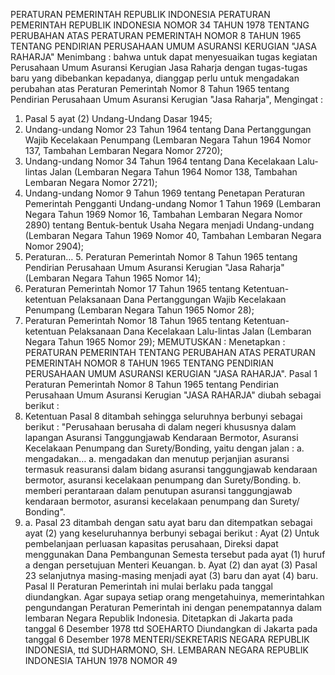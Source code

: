  PERATURAN PEMERINTAH REPUBLIK INDONESIA PERATURAN PEMERINTAH REPUBLIK INDONESIA NOMOR 34 TAHUN 1978 TENTANG PERUBAHAN ATAS PERATURAN PEMERINTAH NOMOR 8 TAHUN 1965 TENTANG PENDIRIAN PERUSAHAAN UMUM ASURANSI KERUGIAN "JASA RAHARJA"
Menimbang :
 bahwa untuk dapat menyesuaikan tugas kegiatan Perusahaan Umum Asuransi Kerugian Jasa Raharja dengan tugas-tugas baru yang dibebankan kepadanya, dianggap perlu untuk mengadakan perubahan atas Peraturan Pemerintah Nomor 8 Tahun 1965 tentang Pendirian Perusahaan Umum Asuransi Kerugian "Jasa Raharja",
Mengingat :

1. Pasal 5 ayat (2) Undang-Undang Dasar 1945;
2. Undang-undang Nomor 23 Tahun 1964 tentang Dana Pertanggungan Wajib Kecelakaan Penumpang (Lembaran Negara Tahun 1964 Nomor 137, Tambahan Lembaran Negara Nomor 2720);
3. Undang-undang Nomor 34 Tahun 1964 tentang Dana Kecelakaan Lalu-lintas Jalan (Lembaran Negara Tahun 1964 Nomor 138, Tambahan Lembaran Negara Nomor 2721);
4. Undang-undang Nomor 9 Tahun 1969 tentang Penetapan Peraturan Pemerintah Pengganti Undang-undang Nomor 1 Tahun 1969 (Lembaran Negara Tahun 1969 Nomor 16, Tambahan Lembaran Negara Nomor 2890) tentang Bentuk-bentuk Usaha Negara menjadi Undang-undang (Lembaran Negara Tahun 1969 Nomor 40, Tambahan Lembaran Negara Nomor 2904);
5. Peraturan… 5. Peraturan Pemerintah Nomor 8 Tahun 1965 tentang Pendirian Perusahaan Umum Asuransi Kerugian "Jasa Raharja" (Lembaran Negara Tahun 1965 Nomor 14);
6. Peraturan Pemerintah Nomor 17 Tahun 1965 tentang Ketentuan- ketentuan Pelaksanaan Dana Pertanggungan Wajib Kecelakaan Penumpang (Lembaran Negara Tahun 1965 Nomor 28);
7. Peraturan Pemerintah Nomor 18 Tahun 1965 tentang Ketentuan- ketentuan Pelaksanaan Dana Kecelakaan Lalu-lintas Jalan (Lembaran Negara Tahun 1965 Nomor 29);
MEMUTUSKAN :
 Menetapkan : PERATURAN PEMERINTAH TENTANG PERUBAHAN ATAS PERATURAN PEMERINTAH NOMOR 8 TAHUN 1965 TENTANG PENDIRIAN PERUSAHAAN UMUM ASURANSI KERUGIAN "JASA RAHARJA".
Pasal 1
Peraturan Pemerintah Nomor 8 Tahun 1965 tentang Pendirian Perusahaan Umum Asuransi Kerugian "JASA RAHARJA" diubah sebagai berikut :
1. Ketentuan Pasal 8 ditambah sehingga seluruhnya berbunyi sebagai berikut : "Perusahaan berusaha di dalam negeri khususnya dalam lapangan Asuransi Tanggungjawab Kendaraan Bermotor, Asuransi Kecelakaan Penumpang dan Surety/Bonding, yaitu dengan jalan :
a. mengadakan… a. mengadakan dan menutup perjanjian asuransi termasuk reasuransi dalam bidang asuransi tanggungjawab kendaraan bermotor, asuransi kecelakaan penumpang dan Surety/Bonding.
b. memberi perantaraan dalam penutupan asuransi tanggungjawab kendaraan bermotor, asuransi kecelakaan penumpang dan Surety/ Bonding".
2. a. Pasal 23 ditambah dengan satu ayat baru dan ditempatkan sebagai ayat (2) yang keseluruhannya berbunyi sebagai berikut : Ayat (2) Untuk pembelanjaan perluasan kapasitas perusahaan, Direksi dapat menggunakan Dana Pembangunan Semesta tersebut pada ayat (1) huruf a dengan persetujuan Menteri Keuangan.
b. Ayat (2) dan ayat (3) Pasal 23 selanjutnya masing-masing menjadi ayat (3) baru dan ayat (4) baru.
Pasal II
Peraturan Pemerintah ini mulai berlaku pada tanggal diundangkan. Agar supaya setiap orang mengetahuinya, memerintahkan pengundangan Peraturan Pemerintah ini dengan penempatannya dalam lembaran Negara Republik Indonesia. Ditetapkan di Jakarta pada tanggal 6 Desember 1978 ttd SOEHARTO Diundangkan di Jakarta pada tanggal 6 Desember 1978 MENTERI/SEKRETARIS NEGARA REPUBLIK INDONESIA, ttd SUDHARMONO, SH. LEMBARAN NEGARA REPUBLIK INDONESIA TAHUN 1978 NOMOR 49